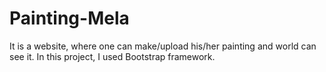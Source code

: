 # Painting-Mela
It is a website, where one can make/upload his/her painting and world can see it. In this project, I used Bootstrap framework.
